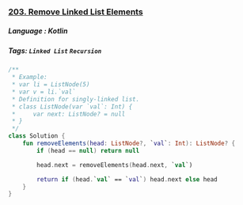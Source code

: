 ### [203. Remove Linked List Elements](https://leetcode.com/problems/remove-linked-list-elements/?envType=study-plan&id=data-structure-i)

##### Language : Kotlin

##### Tags: `Linked List` `Recursion`

```kotlin
/**
 * Example:
 * var li = ListNode(5)
 * var v = li.`val`
 * Definition for singly-linked list.
 * class ListNode(var `val`: Int) {
 *     var next: ListNode? = null
 * }
 */
class Solution {
    fun removeElements(head: ListNode?, `val`: Int): ListNode? {
        if (head == null) return null

        head.next = removeElements(head.next, `val`)

        return if (head.`val` == `val`) head.next else head
    }
}
```

